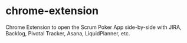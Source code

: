 # chrome-extension
Chrome Extension to open the Scrum Poker App side-by-side with JIRA, Backlog, Pivotal Tracker, Asana, LiquidPlanner, etc.
